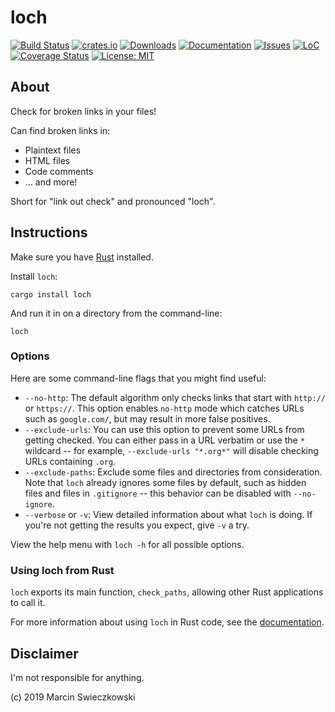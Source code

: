 # loch

[![Build Status](https://travis-ci.com/m-cat/loch.svg?branch=master)](https://travis-ci.com/m-cat/loch)
[![crates.io](https://img.shields.io/crates/v/loch.svg)](https://crates.io/crates/loch)
[![Downloads](https://img.shields.io/crates/d/loch.svg)](https://crates.io/crates/loch)
[![Documentation](https://docs.rs/loch/badge.svg)](https://docs.rs/loch)
[![Issues](https://img.shields.io/github/issues-raw/m-cat/loch.svg)](https://github.com/m-cat/loch/issues)
[![LoC](https://tokei.rs/b1/github/m-cat/loch)](https://github.com/m-cat/loch)
[![Coverage Status](https://coveralls.io/repos/github/m-cat/loch/badge.svg?branch=master)](https://coveralls.io/github/m-cat/loch?branch=master)
[![License: MIT](https://img.shields.io/badge/License-MIT-yellow.svg)](https://opensource.org/licenses/MIT)

## About

Check for broken links in your files!

Can find broken links in:

+ Plaintext files
+ HTML files
+ Code comments
+ ... and more!

Short for "link out check" and pronounced "loch".

## Instructions

Make sure you have [Rust](https://www.rust-lang.org/en-US/install.html) installed.

Install `loch`:

```
cargo install loch
```

And run it in on a directory from the command-line:

```
loch
```

### Options

Here are some command-line flags that you might find useful:

+ `--no-http`: The default algorithm only checks links that start with `http://` or `https://`. This option enables `no-http` mode which catches URLs such as `google.com/`, but may result in more false positives.
+ `--exclude-urls`: You can use this option to prevent some URLs from getting checked. You can either pass in a URL verbatim or use the `*` wildcard -- for example, `--exclude-urls "*.org*"` will disable checking URLs containing `.org`.
+ `--exclude-paths`: Exclude some files and directories from consideration. Note that `loch` already ignores some files by default, such as hidden files and files in `.gitignore` -- this behavior can be disabled with `--no-ignore`.
+ `--verbose` or `-v`: View detailed information about what `loch` is doing. If you're not getting the results you expect, give `-v` a try.

View the help menu with `loch -h` for all possible options.

### Using loch from Rust

`loch` exports its main function, `check_paths`, allowing other Rust applications to call it.

For more information about using `loch` in Rust code, see the [documentation](https://docs.rs/loch).

## Disclaimer

I'm not responsible for anything.

(c) 2019 Marcin Swieczkowski
